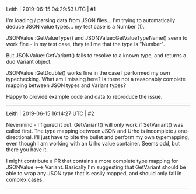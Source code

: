 Leith | 2019-06-15 04:29:53 UTC | #1

I'm loading / parsing data from JSON files...
I'm trying to automatically deduce JSON value types... my test case is a Number (1).

JSONValue::GetValueType() and JSONValue::GetValueTypeName() seem to work fine - in my test case, they tell me that the type is "Number".

But JSONValue::GetVariant() fails to resolve to a known type, and returns a dud Variant object.

JSONValue::GetDouble() works fine in the case I performed my own typechecking.
What am I missing here?
Is there not a reasonably complete mapping between JSON types and Variant types?

Happy to provide example code and data to reproduce the issue.

-------------------------

Leith | 2019-06-15 16:14:27 UTC | #2

Nevermind - I figured it out.
GetVariant() will only work if SetVariant() was called first.
The type mapping between JSON and Urho is incomplete / one-directional.
I'll just have to bite the bullet and perform my own typemapping, even though I am working with an Urho value container. Seems odd, but there you have it.

I might contribute a PR that contains a more complete type mapping for JSONValue <--> Variant.
Basically I'm suggesting that GetVariant should be able to wrap any JSON type that is easily mapped, and should only fail in complex cases.

-------------------------

